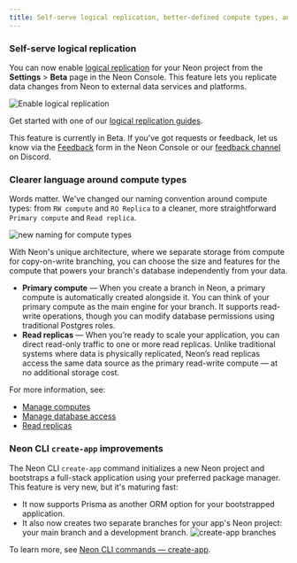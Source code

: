 ```yaml
---
title: Self-serve logical replication, better-defined compute types, and improvements to app bootstrapping via CLI
---
```


### Self-serve logical replication

You can now enable [logical replication](/docs/introduction/logical-replication) for your Neon project from the **Settings** > **Beta** page in the Neon Console. This feature lets you replicate data changes from Neon to external data services and platforms.

![Enable logical replication](/docs/relnotes/enable_lr.png)

Get started with one of our [logical replication guides](/docs/guides/integrations#replicate).

This feature is currently in Beta. If you've got requests or feedback, let us know via the [Feedback](https://console.neon.tech/app/projects?modal=feedback) form in the Neon Console or our [feedback channel](https://discord.com/channels/1176467419317940276/1176788564890112042) on Discord.

### Clearer language around compute types

Words matter. We've changed our naming convention around compute types: from `RW compute` and `RO Replica` to a cleaner, more straightforward `Primary compute` and `Read replica`.

![new naming for compute types](/docs/relnotes/compute_types.png)

With Neon's unique architecture, where we separate storage from compute for copy-on-write branching, you can choose the size and features for the compute that powers your branch's database independently from your data.

- **Primary compute** &#8212; When you create a branch in Neon, a primary compute is automatically created alongside it. You can think of your primary compute as the main engine for your branch. It supports read-write operations, though you can modify database permissions using traditional Postgres roles.
- **Read replicas** &#8212; When you’re ready to scale your application, you can direct read-only traffic to one or more read replicas. Unlike traditional systems where data is physically replicated, Neon’s read replicas access the same data source as the primary read-write compute &#8212; at no additional storage cost.

For more information, see:

- [Manage computes](/docs/manage/endpoints)
- [Manage database access](/docs/manage/database-access)
- [Read replicas](/docs/introduction/read-replicas)

### Neon CLI `create-app` improvements

The Neon CLI `create-app` command initializes a new Neon project and bootstraps a full-stack application using your preferred package manager. This feature is very new, but it's maturing fast:

- It now supports Prisma as another ORM option for your bootstrapped application.
- It also now creates two separate branches for your app's Neon project: your main branch and a development branch.
  ![create-app branches](/docs/relnotes/create-app-branches.png)

To learn more, see [Neon CLI commands — create-app](/docs/reference/cli-create-app).
